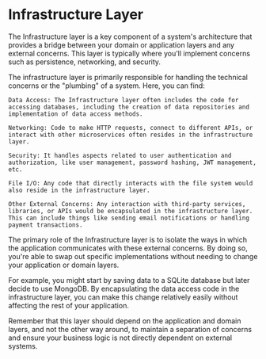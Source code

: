 # Infrastructure Layer

The Infrastructure layer is a key component of a system's architecture that provides a bridge between your domain or application layers and any external concerns. This layer is typically where you'll implement concerns such as persistence, networking, and security.

The infrastructure layer is primarily responsible for handling the technical concerns or the "plumbing" of a system. Here, you can find:

    Data Access: The Infrastructure layer often includes the code for accessing databases, including the creation of data repositories and implementation of data access methods.

    Networking: Code to make HTTP requests, connect to different APIs, or interact with other microservices often resides in the infrastructure layer.

    Security: It handles aspects related to user authentication and authorization, like user management, password hashing, JWT management, etc.

    File I/O: Any code that directly interacts with the file system would also reside in the infrastructure layer.

    Other External Concerns: Any interaction with third-party services, libraries, or APIs would be encapsulated in the infrastructure layer. This can include things like sending email notifications or handling payment transactions.

The primary role of the Infrastructure layer is to isolate the ways in which the application communicates with these external concerns. By doing so, you're able to swap out specific implementations without needing to change your application or domain layers.

For example, you might start by saving data to a SQLite database but later decide to use MongoDB. By encapsulating the data access code in the infrastructure layer, you can make this change relatively easily without affecting the rest of your application.

Remember that this layer should depend on the application and domain layers, and not the other way around, to maintain a separation of concerns and ensure your business logic is not directly dependent on external systems.